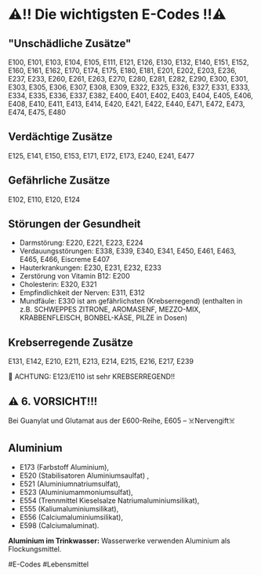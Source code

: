 
# ⚠️‼️ Die wichtigsten E-Codes ‼️⚠️

## "Unschädliche Zusätze"

E100, E101, E103, E104, E105, E111, E121, E126, E130, E132, E140, E151, E152, E160, E161, E162, E170, E174, E175, E180, E181, E201, E202, E203, E236, E237, E233, E260, E261, E263, E270, E280, E281, E282, E290, E300, E301, E303, E305, E306, E307, E308, E309, E322, E325, E326, E327, E331, E333, E334, E335, E336, E337, E382, E400, E401, E402, E403, E404, E405, E406, E408, E410, E411, E413, E414, E420, E421, E422, E440, E471, E472, E473, E474, E475, E480

## Verdächtige Zusätze

E125, E141, E150, E153, E171, E172, E173, E240, E241, E477

## Gefährliche Zusätze

E102, E110, E120, E124

## Störungen der Gesundheit

* Darmstörung: E220, E221, E223, E224
* Verdauungsstörungen: E338, E339, E340, E341, E450, E461, E463, E465, E466, Eiscreme E407
* Hauterkrankungen: E230, E231, E232, E233
* Zerstörung von Vitamin B12: E200
* Cholesterin: E320, E321
* Empfindlichkeit der Nerven: E311, E312
* Mundfäule: E330 ist am gefährlichsten (Krebserregend) (enthalten in z.B. SCHWEPPES ZITRONE, AROMASENF, MEZZO-MIX, KRABBENFLEISCH, BONBEL-KÄSE, PILZE in Dosen) 

## Krebserregende Zusätze

E131, E142, E210, E211, E213, E214, E215, E216, E217, E239

📛 ACHTUNG: E123/E110 ist sehr KREBSERREGEND!!

## ⚠️ 6. VORSICHT!!!

Bei Guanylat und Glutamat aus der E600-Reihe, E605 – ☠️Nervengift☠️

## Aluminium

* E173 (Farbstoff Aluminium), 
* E520 (Stabilisatoren Aluminiumsaulfat) , 
* E521 (Aluminiumnatriumsulfat), 
* E523 (Aluminiumammoniumsulfat),
* E554 (Trennmittel Kieselsalze Natriumaluminiumsilikat), 
* E555 (Kaliumaluminiumsilikat), 
* E556 (Calciumaluminiumsilikat), 
* E598 (Calciumaluminat).

**Aluminium im Trinkwasser:**
Wasserwerke verwenden Aluminium als Flockungsmittel.

#E-Codes #Lebensmittel
